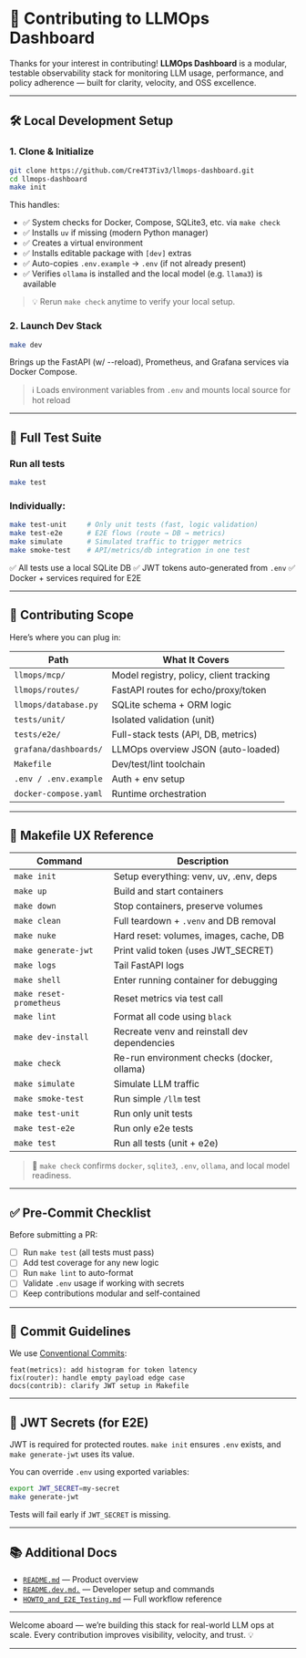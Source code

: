 # 🤝 Contributing to LLMOps Dashboard

Thanks for your interest in contributing!
**LLMOps Dashboard** is a modular, testable observability stack for monitoring LLM usage, performance, and policy adherence — built for clarity, velocity, and OSS excellence.

---

## 🛠️ Local Development Setup

### 1. Clone & Initialize

```bash
git clone https://github.com/Cre4T3Tiv3/llmops-dashboard.git
cd llmops-dashboard
make init
```

This handles:

* ✅ System checks for Docker, Compose, SQLite3, etc. via `make check`
* ✅ Installs `uv` if missing (modern Python manager)
* ✅ Creates a virtual environment
* ✅ Installs editable package with `[dev]` extras
* ✅ Auto-copies `.env.example` → `.env` (if not already present)
* ✅ Verifies `ollama` is installed and the local model (e.g. `llama3`) is available

> 💡 Rerun `make check` anytime to verify your local setup.

### 2. Launch Dev Stack

```bash
make dev
```

Brings up the FastAPI (w/ --reload), Prometheus, and Grafana services via Docker Compose.

> ℹ️ Loads environment variables from `.env` and mounts local source for hot reload

---

## 🧪 Full Test Suite

### Run all tests

```bash
make test
```

### Individually:

```bash
make test-unit     # Only unit tests (fast, logic validation)
make test-e2e      # E2E flows (route → DB → metrics)
make simulate      # Simulated traffic to trigger metrics
make smoke-test    # API/metrics/db integration in one test
```

✅ All tests use a local SQLite DB
✅ JWT tokens auto-generated from `.env`
✅ Docker + services required for E2E

---

## 🧠 Contributing Scope

Here’s where you can plug in:

| Path                           | What It Covers                            |
| ------------------------------ | ----------------------------------------- |
| `llmops/mcp/`                  | Model registry, policy, client tracking   |
| `llmops/routes/`               | FastAPI routes for echo/proxy/token       |
| `llmops/database.py`          | SQLite schema + ORM logic                 |
| `tests/unit/`                 | Isolated validation (unit)                |
| `tests/e2e/`                  | Full-stack tests (API, DB, metrics)       |
| `grafana/dashboards/`         | LLMOps overview JSON (auto-loaded)        |
| `Makefile`                    | Dev/test/lint toolchain                   |
| `.env / .env.example`         | Auth + env setup                          |
| `docker-compose.yaml`         | Runtime orchestration                     |

---

## 🔁 Makefile UX Reference

| Command                 | Description                                  |
| ----------------------- | -------------------------------------------- |
| `make init`             | Setup everything: venv, uv, .env, deps       |
| `make up`               | Build and start containers                   |
| `make down`             | Stop containers, preserve volumes            |
| `make clean`            | Full teardown + `.venv` and DB removal       |
| `make nuke`             | Hard reset: volumes, images, cache, DB       |
| `make generate-jwt`     | Print valid token (uses JWT_SECRET)          |
| `make logs`             | Tail FastAPI logs                            |
| `make shell`            | Enter running container for debugging        |
| `make reset-prometheus` | Reset metrics via test call                  |
| `make lint`             | Format all code using `black`                |
| `make dev-install`      | Recreate venv and reinstall dev dependencies |
| `make check`            | Re-run environment checks (docker, ollama)   |
| `make simulate`         | Simulate LLM traffic                         |
| `make smoke-test`       | Run simple `/llm` test                       |
| `make test-unit`        | Run only unit tests                          |
| `make test-e2e`         | Run only e2e tests                           |
| `make test`             | Run all tests (unit + e2e)                   |

> 🧪 `make check` confirms `docker`, `sqlite3`, `.env`, `ollama`, and local model readiness.

---

## ✅ Pre-Commit Checklist

Before submitting a PR:

* [ ] Run `make test` (all tests must pass)
* [ ] Add test coverage for any new logic
* [ ] Run `make lint` to auto-format
* [ ] Validate `.env` usage if working with secrets
* [ ] Keep contributions modular and self-contained

---

## 💬 Commit Guidelines

We use [Conventional Commits](https://www.conventionalcommits.org/en/v1.0.0/):

```
feat(metrics): add histogram for token latency
fix(router): handle empty payload edge case
docs(contrib): clarify JWT setup in Makefile
```

---

## 🔐 JWT Secrets (for E2E)

JWT is required for protected routes.
`make init` ensures `.env` exists, and `make generate-jwt` uses its value.

You can override `.env` using exported variables:

```bash
export JWT_SECRET=my-secret
make generate-jwt
```

Tests will fail early if `JWT_SECRET` is missing.

---

## 📚 Additional Docs

* [`README.md`](../README.md) — Product overview
* [`README.dev.md.`](../README.dev.md) — Developer setup and commands
* [`HOWTO_and_E2E_Testing.md`](./HOWTO_and_E2E_Testing.md) — Full workflow reference
---

Welcome aboard — we’re building this stack for real-world LLM ops at scale.
Every contribution improves visibility, velocity, and trust. 💡

---
